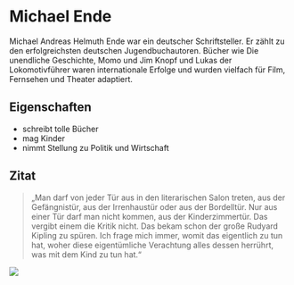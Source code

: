 # Michael Ende

Michael Andreas Helmuth Ende war ein deutscher Schriftsteller. Er zählt zu den erfolgreichsten deutschen Jugendbuchautoren. Bücher wie Die unendliche Geschichte, Momo und Jim Knopf und Lukas der Lokomotivführer waren internationale Erfolge und wurden vielfach für Film, Fernsehen und Theater adaptiert.

## Eigenschaften

* schreibt tolle Bücher
* mag Kinder
* nimmt Stellung zu Politik und Wirtschaft

## Zitat
> „Man darf von jeder Tür aus in den literarischen Salon treten, aus der Gefängnistür, aus der Irrenhaustür oder aus der Bordelltür. Nur aus einer Tür darf man nicht kommen, aus der Kinderzimmertür. Das vergibt einem die Kritik nicht. Das bekam schon der große Rudyard Kipling zu spüren. Ich frage mich immer, womit das eigentlich zu tun hat, woher diese eigentümliche Verachtung alles dessen herrührt, was mit dem Kind zu tun hat.“

<img src = https://www.stuttgarter-nachrichten.de/media.media.8b51e79d-abcf-4315-96bc-67c9e34addef.original1024.jpg>
